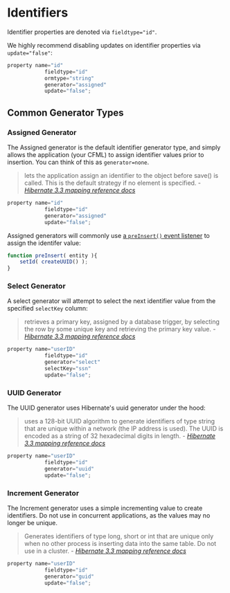 # Identifiers

Identifier properties are denoted via `fieldtype="id"`.

We highly recommend disabling updates on identifier properties via `update="false"`:

```js
property name="id"
            fieldtype="id"
            ormtype="string"
            generator="assigned"
            update="false";
```

## Common Generator Types

### Assigned Generator

The Assigned generator is the default identifier generator type, and simply allows the application (your CFML) to assign identifier values prior to insertion. You can think of this as `generator=none`.

> lets the application assign an identifier to the object before save() is called. This is the default strategy if no <generator> element is specified. - _[Hibernate 3.3 mapping reference docs](https://docs.jboss.org/hibernate/core/3.3/reference/en/html/mapping.html#mapping-declaration-id-generator)_

```js
property name="id"
            fieldtype="id"
            generator="assigned"
            update="false";
```

Assigned generators will commonly use [a `preInsert()` event listener](../usage/events.md#entity-event-handler) to assign the identifer value:

```js
function preInsert( entity ){
    setId( createUUID() );
}
```

### Select Generator

A select generator will attempt to select the next identifier value from the specified `selectKey` column:

> retrieves a primary key, assigned by a database trigger, by selecting the row by some unique key and retrieving the primary key value. - _[Hibernate 3.3 mapping reference docs](https://docs.jboss.org/hibernate/core/3.3/reference/en/html/mapping.html#mapping-declaration-id-generator)_

```js
property name="userID"
            fieldtype="id"
            generator="select"
            selectKey="ssn"
            update="false";
```

### UUID Generator

The UUID generator uses Hibernate's uuid generator under the hood:

> uses a 128-bit UUID algorithm to generate identifiers of type string that are unique within a network (the IP address is used). The UUID is encoded as a string of 32 hexadecimal digits in length. - _[Hibernate 3.3 mapping reference docs](https://docs.jboss.org/hibernate/core/3.3/reference/en/html/mapping.html#mapping-declaration-id-generator)_

```js
property name="userID"
            fieldtype="id"
            generator="uuid"
            update="false";
```

### Increment Generator

The Increment generator uses a simple incrementing value to create identifiers. Do not use in concurrent applications, as the values may no longer be unique.

> Generates identifiers of type long, short or int that are unique only when no other process is inserting data into the same table. Do not use in a cluster. - _[Hibernate 3.3 mapping reference docs](https://docs.jboss.org/hibernate/core/3.3/reference/en/html/mapping.html#mapping-declaration-id-generator)_

```js
property name="userID"
            fieldtype="id"
            generator="guid"
            update="false";
```